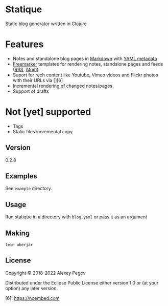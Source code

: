 # Statique

Static blog generator written in Clojure

# Features

- Notes and standalone blog pages in [Markdown][1] with [YAML metadata][2]
- [Freemarker][3] templates for rendering notes, standalone pages and feeds ([RSS][4], [Atom][5])
- Suport for rech content like Youtube, Vimeo videos and Flickr photos with their URLs via [][6]
- Incremental rendering of changed notes/pages
- Support of drafts

# Not [yet] supported

- Tags
- Static files incremental copy

## Version

0.2.8

## Examples

See `example` directory.

## Usage

Run statique in a directory with `blog.yaml` or pass it as an argument

## Making

    lein uberjar

## License

Copyright © 2018-2022 Alexey Pegov

Distributed under the Eclipse Public License either version 1.0 or (at
your option) any later version.
 
[1]: https://daringfireball.net/projects/markdown/syntax 
[2]: https://assemble.io/docs/YAML-front-matter.html
[3]: https://freemarker.apache.org/
[4]: https://www.rssboard.org/rss-specification
[5]: https://validator.w3.org/feed/docs/atom.html
[6]. https://noembed.com
